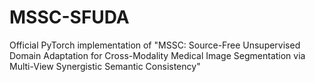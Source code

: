 # MSSC-SFUDA
Official PyTorch implementation of "MSSC: Source-Free Unsupervised Domain Adaptation for Cross-Modality Medical Image Segmentation via Multi-View Synergistic Semantic Consistency"
